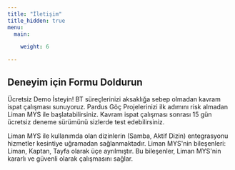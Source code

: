 ```yaml
---
title: "İletişim"
title_hidden: true
menu:
  main:

    weight: 6

---
```


<div class="row">
<div class="col-12 col-lg-6">
    <h2>Deneyim için Formu Doldurun</h2>
    <p>
        Ücretsiz Demo İsteyin! BT süreçlerinizi aksaklığa sebep olmadan
        kavram ispat çalışması sunuyoruz. Pardus Göç Projelerinizi ilk
        adımını risk almadan Liman MYS ile başlatabilirsiniz. Kavram
        ispat çalışması sonrası 15 gün ücretsiz deneme sürümünü sizlerde
        test edebilirsiniz.
    </p>
    <p>
        Liman MYS ile kullanımda olan dizinlerin (Samba, Aktif Dizin)
        entegrasyonu hizmetler kesintiye uğramadan sağlanmaktadır. Liman
        MYS'nin bileşenleri: Liman, Kaptan, Tayfa olarak üçe
        ayrılmıştır. Bu bileşenler, Liman MYS'nin kararlı ve güvenli
        olarak çalışmasını sağlar.
    </p>
</div>
<div class="col-12 col-lg-6">
<div class="container" id="ff-compose"></div>
<script type="text/javascript">
function callback() {
    convert();
    const render = formFacade.render;
    formFacade.render = function() {
        render.apply(this, arguments);
        convert();
    }
}
function convert() {
    $("#ff-compose .ff-item").each(function(_, el) {
        const text = $(el).find("label").clone()
            .children()
            .remove()
            .end()
            .text().trim();
        $(el).find("input,textarea").attr("placeholder", text);
        $(el).find("input,textarea").after("<hr />");
    });
}
</script>
<script async defer src="https://formfacade.com/include/105559820038815642759/form/1FAIpQLSc8ESawlk8mXGjIaq_R23ueu5ARs0Q6TZJR62OFGpYE8I6xyg/bootstrap.js?div=ff-compose&callback=callback"></script>
</div>
</div>
